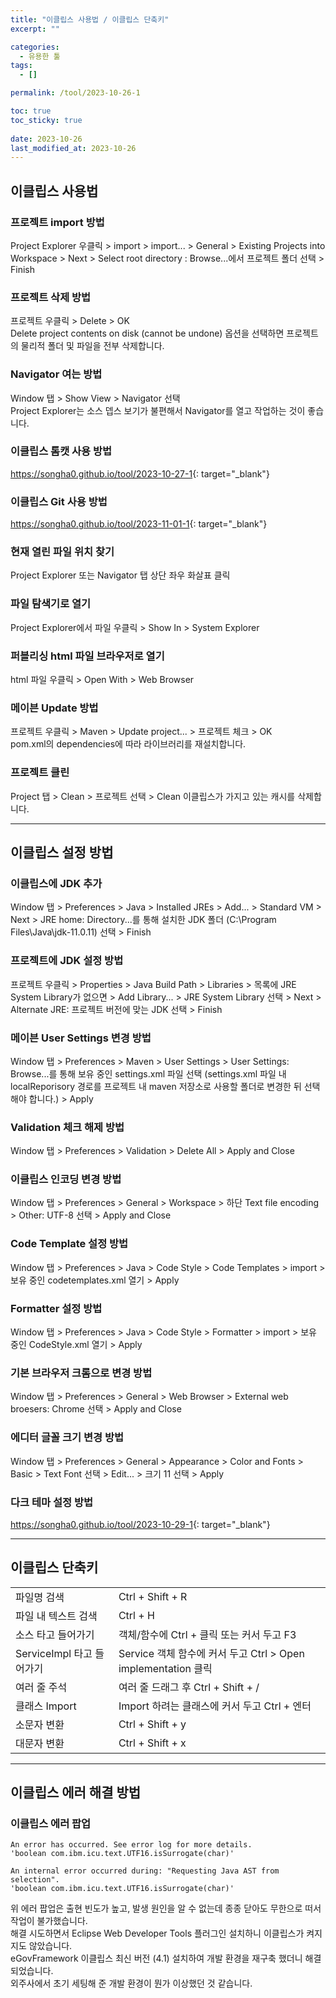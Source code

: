 ```yaml
---
title: "이클립스 사용법 / 이클립스 단축키"
excerpt: ""

categories:
  - 유용한 툴
tags:
  - []

permalink: /tool/2023-10-26-1

toc: true
toc_sticky: true
 
date: 2023-10-26
last_modified_at: 2023-10-26
---
```


## 이클립스 사용법

### 프로젝트 import 방법
Project Explorer 우클릭 > import > import... > General > Existing Projects into Workspace > Next > Select root directory : Browse...에서 프로젝트 폴더 선택 > Finish

### 프로젝트 삭제 방법
프로젝트 우클릭 > Delete > OK  
Delete project contents on disk (cannot be undone) 옵션을 선택하면 프로젝트의 물리적 폴더 및 파일을 전부 삭제합니다.

### Navigator 여는 방법
Window 탭 > Show View > Navigator 선택  
Project Explorer는 소스 뎁스 보기가 불편해서 Navigator를 열고 작업하는 것이 좋습니다.

### 이클립스 톰캣 사용 방법
<https://songha0.github.io/tool/2023-10-27-1>{: target="_blank"}

### 이클립스 Git 사용 방법
<https://songha0.github.io/tool/2023-11-01-1>{: target="_blank"}

### 현재 열린 파일 위치 찾기
Project Explorer 또는 Navigator 탭 상단 좌우 화살표 클릭

### 파일 탐색기로 열기
Project Explorer에서 파일 우클릭 > Show In > System Explorer

### 퍼블리싱 html 파일 브라우저로 열기
html 파일 우클릭 > Open With > Web Browser

### 메이븐 Update 방법
프로젝트 우클릭 > Maven > Update project... > 프로젝트 체크 > OK  
pom.xml의 dependencies에 따라 라이브러리를 재설치합니다.

### 프로젝트 클린
Project 탭 > Clean > 프로젝트 선택 > Clean
이클립스가 가지고 있는 캐시를 삭제합니다.

---

## 이클립스 설정 방법

### 이클립스에 JDK 추가
Window 탭 > Preferences > Java > Installed JREs > Add... > Standard VM > Next > JRE home: Directory...를 통해 설치한 JDK 폴더 (C:\Program Files\Java\jdk-11.0.11) 선택 > Finish

### 프로젝트에 JDK 설정 방법
프로젝트 우클릭 > Properties > Java Build Path > Libraries > 목록에 JRE System Library가 없으면 > Add Library... > JRE System Library 선택 > Next > Alternate JRE: 프로젝트 버전에 맞는 JDK 선택 > Finish

### 메이븐 User Settings 변경 방법
Window 탭 > Preferences > Maven > User Settings > User Settings: Browse...를 통해 보유 중인 settings.xml 파일 선택 (settings.xml 파일 내 localReporisory 경로를 프로젝트 내 maven 저장소로 사용할 폴더로 변경한 뒤 선택해야 합니다.) > Apply

### Validation 체크 해제 방법
Window 탭 > Preferences > Validation > Delete All > Apply and Close

### 이클립스 인코딩 변경 방법
Window 탭 > Preferences > General > Workspace > 하단 Text file encoding > Other: UTF-8 선택 > Apply and Close

### Code Template 설정 방법
Window 탭 > Preferences > Java > Code Style > Code Templates > import > 보유 중인 codetemplates.xml 열기 > Apply

### Formatter 설정 방법
Window 탭 > Preferences > Java > Code Style > Formatter > import > 보유 중인 CodeStyle.xml 열기 > Apply

### 기본 브라우저 크롬으로 변경 방법
Window 탭 > Preferences > General > Web Browser > External web broesers: Chrome 선택 > Apply and Close

### 에디터 글꼴 크기 변경 방법
Window 탭 > Preferences > General > Appearance > Color and Fonts > Basic > Text Font 선택 > Edit... >  크기 11 선택 > Apply

### 다크 테마 설정 방법
<https://songha0.github.io/tool/2023-10-29-1>{: target="_blank"}

---

## 이클립스 단축키

<table>
  <tbody>
    <tr>
      <td>파일명 검색</td>
      <td>Ctrl + Shift + R</td>
    </tr>
    <tr>
      <td>파일 내 텍스트 검색</td>
      <td>Ctrl + H</td>
    </tr>
    <tr>
      <td>소스 타고 들어가기</td>
      <td>객체/함수에 Ctrl + 클릭 또는 커서 두고 F3</td>
    </tr>
    <tr>
      <td>ServiceImpl 타고 들어가기</td>
      <td>Service 객체 함수에 커서 두고 Ctrl > Open implementation 클릭</td>
    </tr>
    <tr>
      <td>여러 줄 주석</td>
      <td>여러 줄 드래그 후 Ctrl + Shift + /</td>
    </tr>
    <tr>
      <td>클래스 Import</td>
      <td>Import 하려는 클래스에 커서 두고 Ctrl + 엔터</td>
    </tr>
    <tr>
      <td>소문자 변환</td>
      <td>Ctrl + Shift + y</td>
    </tr>
    <tr>
      <td>대문자 변환</td>
      <td>Ctrl + Shift + x</td>
    </tr>
  </tbody>
</table>

---

## 이클립스 에러 해결 방법

### 이클립스 에러 팝업
```
An error has occurred. See error log for more details.
'boolean com.ibm.icu.text.UTF16.isSurrogate(char)'
```
```
An internal error occurred during: "Requesting Java AST from selection".
'boolean com.ibm.icu.text.UTF16.isSurrogate(char)'
```
위 에러 팝업은 출현 빈도가 높고, 발생 원인을 알 수 없는데 종종 닫아도 무한으로 떠서 작업이 불가했습니다.  
해결 시도하면서 Eclipse Web Developer Tools 플러그인 설치하니 이클립스가 켜지지도 않았습니다.  
eGovFramework 이클립스 최신 버전 (4.1) 설치하여 개발 환경을 재구축 했더니 해결되었습니다.  
외주사에서 초기 세팅해 준 개발 환경이 뭔가 이상했던 것 같습니다.